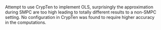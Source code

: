 Attempt to use CrypTen to implement OLS, surprisingly the approximation during SMPC are too
high leading to totally different results to a non-SMPC setting. No configuration in CrypTen
was found to require higher accuracy in the computations.
